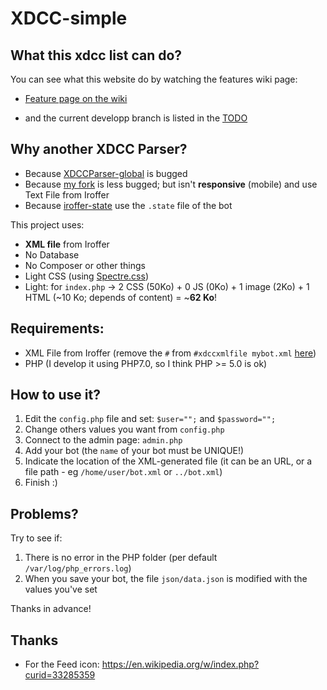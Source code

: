 # XDCC-simple

## What this xdcc list can do?

You can see what this website do by watching the features wiki page:
- [Feature page on the wiki](https://github.com/Kcchouette/XDCC-simple/wiki/Features)

- and the current developp branch is listed in the [TODO](https://github.com/Kcchouette/XDCC-simple/blob/master/TODO.md)


## Why another XDCC Parser?

 - Because [XDCCParser-global](https://github.com/nitmir/XDCCParser-global) is bugged
 - Because [my fork](https://github.com/Kcchouette/XDCCParser) is less bugged; but isn't **responsive** (mobile) and use Text File from Iroffer
 - Because [iroffer-state](https://github.com/dinoex/iroffer-state) use the `.state` file of the bot


This project uses:
 - **XML file** from Iroffer
 - No Database
 - No Composer or other things
 - Light CSS (using [Spectre.css](https://github.com/picturepan2/spectre))
 - Light: for `index.php` → 2 CSS (50Ko) + 0 JS (0Ko) + 1 image (2Ko) + 1 HTML (~10 Ko; depends of content) = ~**62 Ko**!


## Requirements:

 - XML File from Iroffer (remove the `#` from `#xdccxmlfile mybot.xml` [here](https://github.com/dinoex/iroffer-dinoex/blob/9cb3f8c3c4c6112068a4ac741cb32b6a0340280d/sample.config#L108))
 - PHP (I develop it using PHP7.0, so I think PHP >= 5.0 is ok)


## How to use it?

 1. Edit the `config.php` file and set: `$user="";` and `$password="";`
 2. Change others values you want from `config.php`
 3. Connect to the admin page: `admin.php`
 4. Add your bot (the `name` of your bot must be UNIQUE!)
 5. Indicate the location of the XML-generated file (it can be an URL, or a file path - eg `/home/user/bot.xml` or `../bot.xml`) 
 6. Finish :)

## Problems?

Try to see if:

 1. There is no error in the PHP folder (per default `/var/log/php_errors.log`)
 2. When you save your bot, the file `json/data.json` is modified with the values you've set

Thanks in advance!

## Thanks

 - For the Feed icon: <a href="https://en.wikipedia.org/w/index.php?curid=33285359">https://en.wikipedia.org/w/index.php?curid=33285359</a>

